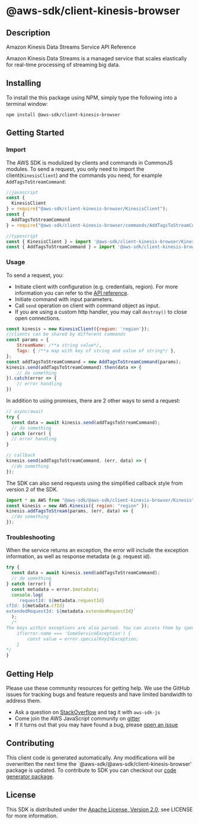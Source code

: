 # @aws-sdk/client-kinesis-browser

## Description

<fullname>Amazon Kinesis Data Streams Service API Reference</fullname> <p>Amazon Kinesis Data Streams is a managed service that scales elastically for real-time processing of streaming big data.</p>

## Installing

To install the this package using NPM, simply type the following into a terminal window:

```
npm install @aws-sdk/client-kinesis-browser
```

## Getting Started

### Import

The AWS SDK is modulized by clients and commands in CommonJS modules. To send a request, you only need to import the client(`KinesisClient`) and the commands you need, for example `AddTagsToStreamCommand`:

```javascript
//javascript
const {
  KinesisClient
} = require("@aws-sdk/client-kinesis-browser/KinesisClient");
const {
  AddTagsToStreamCommand
} = require("@aws-sdk/client-kinesis-browser/commands/AddTagsToStreamCommand");
```

```javascript
//typescript
const { KinesisClient } = import '@aws-sdk/client-kinesis-browser/KinesisClient';
const { AddTagsToStreamCommand } = import '@aws-sdk/client-kinesis-browser/commands/AddTagsToStreamCommand';
```

### Usage

To send a request, you:

- Initiate client with configuration (e.g. credentials, region). For more information you can refer to the [API reference][].
- Initiate command with input parameters.
- Call `send` operation on client with command object as input.
- If you are using a custom http handler, you may call `destroy()` to close open connections.

```javascript
const kinesis = new KinesisClient({region: 'region'});
//clients can be shared by different commands
const params = {
    StreamName: /**a string value*/,
    Tags: { /**a map with key of string and value of string*/ },
};
const addTagsToStreamCommand = new AddTagsToStreamCommand(params);
kinesis.send(addTagsToStreamCommand).then(data => {
    // do something
}).catch(error => {
    // error handling
})
```

In addition to using promises, there are 2 other ways to send a request:

```javascript
// async/await
try {
  const data = await kinesis.send(addTagsToStreamCommand);
  // do something
} catch (error) {
  // error handling
}
```

```javascript
// callback
kinesis.send(addTagsToStreamCommand, (err, data) => {
  //do something
});
```

The SDK can also send requests using the simplified callback style from version 2 of the SDK.

```javascript
import * as AWS from "@aws-sdk/@aws-sdk/client-kinesis-browser/Kinesis";
const kinesis = new AWS.Kinesis({ region: "region" });
kinesis.addTagsToStream(params, (err, data) => {
  //do something
});
```

### Troubleshooting

When the service returns an exception, the error will include the exception information, as well as response metadata (e.g. request id).

```javascript
try {
  const data = await kinesis.send(addTagsToStreamCommand);
  // do something
} catch (error) {
  const metadata = error.$metadata;
  console.log(
    `requestId: ${metadata.requestId}
cfId: ${metadata.cfId}
extendedRequestId: ${metadata.extendedRequestId}`
  );
  /*
The keys within exceptions are also parsed. You can access them by specifying exception names:
    if(error.name === 'SomeServiceException') {
        const value = error.specialKeyInException;
    }
*/
}
```

## Getting Help

Please use these community resources for getting help. We use the GitHub issues for tracking bugs and feature requests and have limited bandwidth to address them.

- Ask a question on [StackOverflow](https://stackoverflow.com/questions/tagged/aws-sdk-js) and tag it with `aws-sdk-js`
- Come join the AWS JavaScript community on [gitter](https://gitter.im/aws/aws-sdk-js-v3)
- If it turns out that you may have found a bug, please [open an issue](https://github.com/aws/aws-sdk-js-v3/issues)

## Contributing

This client code is generated automatically. Any modifications will be overwritten the next time the `@aws-sdk/@aws-sdk/client-kinesis-browser' package is updated. To contribute to SDK you can checkout our [code generator package][].

## License

This SDK is distributed under the
[Apache License, Version 2.0](http://www.apache.org/licenses/LICENSE-2.0),
see LICENSE for more information.

[code generator package]: https://github.com/aws/aws-sdk-js-v3/tree/master/packages/service-types-generator
[api reference]: https://docs.aws.amazon.com/AWSJavaScriptSDK/latest/
